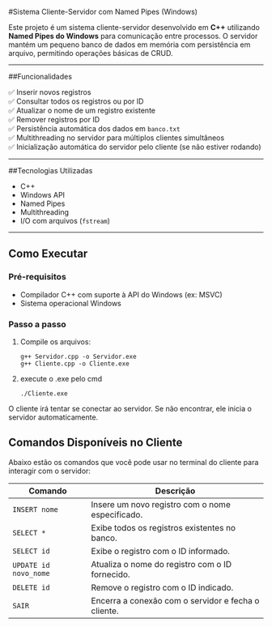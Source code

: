 #Sistema Cliente-Servidor com Named Pipes (Windows)

Este projeto é um sistema cliente-servidor desenvolvido em **C++** utilizando **Named Pipes do Windows** para comunicação entre processos. O servidor mantém um pequeno banco de dados em memória com persistência em arquivo, permitindo operações básicas de CRUD.

---

##Funcionalidades

✅ Inserir novos registros  
✅ Consultar todos os registros ou por ID  
✅ Atualizar o nome de um registro existente  
✅ Remover registros por ID  
✅ Persistência automática dos dados em `banco.txt`  
✅ Multithreading no servidor para múltiplos clientes simultâneos  
✅ Inicialização automática do servidor pelo cliente (se não estiver rodando)

---

##Tecnologias Utilizadas

- C++
- Windows API
- Named Pipes
- Multithreading
- I/O com arquivos (`fstream`)

---
## Como Executar

### Pré-requisitos

- Compilador C++ com suporte à API do Windows (ex: MSVC)
- Sistema operacional Windows

### Passo a passo

1. Compile os arquivos:
   ```
   g++ Servidor.cpp -o Servidor.exe
   g++ Cliente.cpp -o Cliente.exe

2. execute o .exe pelo cmd
   ```
   ./Cliente.exe
O cliente irá tentar se conectar ao servidor. Se não encontrar, ele inicia o servidor automaticamente.


## Comandos Disponíveis no Cliente

Abaixo estão os comandos que você pode usar no terminal do cliente para interagir com o servidor:

| Comando                   | Descrição                                                                 |
|---------------------------|---------------------------------------------------------------------------|
| `INSERT nome`             | Insere um novo registro com o nome especificado.                          |
| `SELECT *`                | Exibe todos os registros existentes no banco.                             |
| `SELECT id`               | Exibe o registro com o ID informado.                                      |
| `UPDATE id novo_nome`     | Atualiza o nome do registro com o ID fornecido.                           |
| `DELETE id`               | Remove o registro com o ID indicado.                                      |
| `SAIR`                    | Encerra a conexão com o servidor e fecha o cliente.                       |


